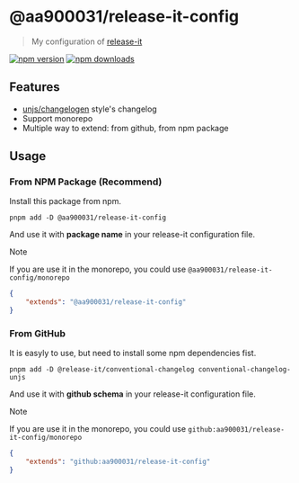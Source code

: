 # @aa900031/release-it-config

> My configuration of [release-it](https://github.com/release-it/release-it)

[![npm version][npm-version-src]][npm-version-href]
[![npm downloads][npm-downloads-src]][npm-downloads-href]

## Features

- [unjs/changelogen](https://github.com/unjs/changelogen) style's changelog
- Support monorepo
- Multiple way to extend: from github, from npm package

## Usage

### From NPM Package (Recommend)

Install this package from npm.

```shell
pnpm add -D @aa900031/release-it-config
```

And use it with **package name** in your release-it configuration file.

> [!NOTE]
> If you are use it in the monorepo, you could use `@aa900031/release-it-config/monorepo`

```json
{
	"extends": "@aa900031/release-it-config"
}
```

### From GitHub

It is easyly to use, but need to install some npm dependencies fist.

```shell
pnpm add -D @release-it/conventional-changelog conventional-changelog-unjs
```

And use it with **github schema** in your release-it configuration file.

> [!NOTE]
> If you are use it in the monorepo, you could use `github:aa900031/release-it-config/monorepo`

```json
{
	"extends": "github:aa900031/release-it-config"
}
```

<!-- Link Resources -->

[npm-version-src]: https://img.shields.io/npm/v/@aa900031/release-it-config?style=flat&colorA=18181B&colorB=F0DB4F
[npm-version-href]: https://npmjs.com/package/@aa900031/release-it-config
[npm-downloads-src]: https://img.shields.io/npm/dm/@aa900031/release-it-config?style=flat&colorA=18181B&colorB=F0DB4F
[npm-downloads-href]: https://npmjs.com/package/@aa900031/release-it-config
